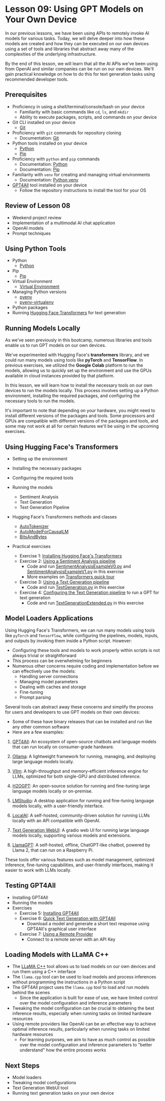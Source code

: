 # Lesson 09: Using GPT Models on Your Own Device

In our previous lessons, we have been using APIs to remotely invoke AI models for various tasks. Today, we will delve deeper into how these models are created and how they can be executed on our own devices using a set of tools and libraries that abstract away many of the complexities of the underlying infrastructure.

By the end of this lesson, we will learn that all the AI APIs we've been using from OpenAI and similar companies can be run on our own devices. We'll gain practical knowledge on how to do this for text generation tasks using recommended developer tools.

## Prerequisites

- Proficiency in using a shell/terminal/console/bash on your device
  - Familiarity with basic commands like `cd`, `ls`, and `mkdir`
  - Ability to execute packages, scripts, and commands on your device
- Git CLI installed on your device
  - [Git](https://git-scm.com/downloads)
- Proficiency with `git` commands for repository cloning
  - Documentation: [Git](https://git-scm.com/doc)
- Python tools installed on your device
  - [Python](https://www.python.org/downloads/)
  - [Pip](https://pip.pypa.io/en/stable/installation/)
- Proficiency with `python` and `pip` commands
  - Documentation: [Python](https://docs.python.org/3/)
  - Documentation: [Pip](https://pip.pypa.io/en/stable/)
- Familiarity with `venv` for creating and managing virtual environments
  - Documentation: [Python venv](https://docs.python.org/3/library/venv.html)
- [GPT4All](https://github.com/nomic-ai/gpt4all) tool installed on your device
  - Follow the repository instructions to install the tool for your OS

## Review of Lesson 08

- Weekend project review
- Implementation of a multimodal AI chat application
- OpenAI models
- Prompt techniques

## Using Python Tools

- Python
  - [Python](https://www.python.org/downloads/)
- Pip
  - [Pip](https://pip.pypa.io/en/stable/)
- Virtual Environment
  - [Virtual Environment](https://docs.python.org/3/library/venv.html)
- Managing Python versions
  - [pyenv](https://github.com/pyenv/pyenv)
  - [pyenv-virtualenv](https://github.com/pyenv/pyenv-virtualenv)
- Python packages
- Running [Hugging Face Transformers](https://huggingface.co/docs/transformers/index) for text generation

## Running Models Locally

As we've seen previously in this bootcamp, numerous libraries and tools enable us to run GPT models on our own devices.

We've experimented with Hugging Face's **transformers** library, and we could run many models using tools like **pyTorch** and **TensorFlow**. In previous exercises, we utilized the **Google Colab** platform to run the models, allowing us to quickly set up the environment and use the GPUs available in cloud instances provided by that platform.

In this lesson, we will learn how to install the necessary tools on our own devices to run the models locally. This process involves setting up a Python environment, installing the required packages, and configuring the necessary tools to run the models.

It's important to note that depending on your hardware, you might need to install different versions of the packages and tools. Some processors and GPUs are compatible with different versions of the packages and tools, and some may not work at all for certain features we'll be using in the upcoming exercises.

## Using Hugging Face's Transformers

- Setting up the environment
- Installing the necessary packages
- Configuring the required tools
- Running the models
  - Sentiment Analysis
  - Text Generation
  - Text Generation Pipeline
- Hugging Face's Transformers methods and classes

  - [AutoTokenizer](https://huggingface.co/docs/transformers/model_doc/auto#transformers.AutoTokenizer)
  - [AutoModelForCausalLM](https://huggingface.co/docs/transformers/model_doc/auto#transformers.AutoModelForCausalLM)
  - [BitsAndBytes](https://huggingface.co/docs/bitsandbytes/main/en/index)

- Practical exercises
  - Exercise 1: [Installing Hugging Face's Transformers](./exercises/00-Install-Transformers.md)
  - Exercise 2: [Using a Sentiment Analysis pipeline](./exercises/01-Sentiment-Analysis-Example.md)
    - Code and run [SentimentAnalysisExampleV0.py](./examples/SentimentAnalysisExampleV0.py) and [SentimentAnalysisExampleV1.py](./examples/SentimentAnalysisExampleV1.py) in this exercise
    - More examples on [Transformers quick tour](https://huggingface.co/docs/transformers/quicktour)
  - Exercise 3: [Using a Text Generation pipeline](./exercises/02-Text-Generation.md)
    - Code and run [TextGeneration.py](./examples/TextGeneration.py) in this exercise
  - Exercise 4: [Configuring the Text Generation pipeline](./exercises/03-GPT-Text-Generation-Extended.md) to run a GPT for text generation
    - Code and run [TextGenerationExtended.py](./examples/TextGenerationExtended.py) in this exercise

## Model Loaders Applications

Using Hugging Face's Transformers, we can run many models using tools like `pyTorch` and `TensorFlow`, while configuring the pipelines, models, inputs, and outputs by invoking them inside a Python script. However:

- Configuring these tools and models to work properly within scripts is not always trivial or straightforward
- This process can be overwhelming for beginners
- Numerous other concerns require coding and implementation before we can effectively use the models:
  - Handling server connections
  - Managing model parameters
  - Dealing with caches and storage
  - Fine-tuning
  - Prompt parsing

Several tools can abstract away these concerns and simplify the process for users and developers to use GPT models on their own devices:

- Some of these have binary releases that can be installed and run like any other common software
- Here are a few examples:

1. [GPT4All](https://github.com/nomic-ai/gpt4all): An ecosystem of open-source chatbots and language models that can run locally on consumer-grade hardware.

2. [Ollama](https://github.com/ollama/ollama): A lightweight framework for running, managing, and deploying large language models locally.

3. [Vllm](https://github.com/vllm-project/vllm): A high-throughput and memory-efficient inference engine for LLMs, optimized for both single-GPU and distributed inference.

4. [H2OGPT](https://github.com/h2oai/h2ogpt): An open-source solution for running and fine-tuning large language models locally or on-premise.

5. [LMStudio](https://lmstudio.ai/): A desktop application for running and fine-tuning language models locally, with a user-friendly interface.

6. [LocalAI](https://github.com/go-skynet/LocalAI): A self-hosted, community-driven solution for running LLMs locally with an API compatible with OpenAI.

7. [Text Generation WebUI](https://github.com/oobabooga/text-generation-webui): A gradio web UI for running large language models locally, supporting various models and extensions.

8. [LlamaGPT](https://github.com/getumbrel/llama-gpt): A self-hosted, offline, ChatGPT-like chatbot, powered by Llama 2, that can run on a Raspberry Pi.

These tools offer various features such as model management, optimized inference, fine-tuning capabilities, and user-friendly interfaces, making it easier to work with LLMs locally.

## Testing GPT4All

- Installing GPT4All
- Running the models
- Exercises
  - Exercise 5: [Installing GPT4All](./exercises/04-Install-GPT4All.md)
  - Exercise 6: [Quick Text Generation with GPT4All](./exercises/05-GPT4All-Quick-Generation.md)
    - Download a model and generate a short text response using GPT4All's graphical user interface
  - Exercise 7: [Using a Remote Provider](./exercises/06-GPT4All-Remote-Provider.md)
    - Connect to a remote server with an API Key

## Loading Models with LLaMA C++

- The [LLaMA C++](https://github.com/ggerganov/llama.cpp) tool allows us to load models on our own devices and run them using a C++ interface
- The `llama.cpp` tool can be used to load models and process inferences without programming the instructions in a Python script
- The GPT4All project uses the `llama.cpp` tool to load and run models behind the scenes
  - Since the application is built for ease of use, we have limited control over the model configuration and inference parameters
- Tweaking the model configuration can be crucial to obtaining the best inference results, especially when running tasks on limited hardware resources
- Using remote providers like OpenAI can be an effective way to achieve optimal inference results, particularly when running tasks on limited hardware resources
  - For learning purposes, we aim to have as much control as possible over the model configuration and inference parameters to "better understand" how the entire process works

## Next Steps

- Model loaders
- Tweaking model configurations
- Text Generation WebUI tool
- Running text generation tasks on your own device
